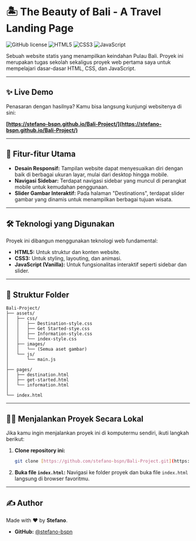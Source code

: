 # 🏝️ The Beauty of Bali - A Travel Landing Page

![GitHub license](https://img.shields.io/badge/license-MIT-blue.svg) ![HTML5](https://img.shields.io/badge/HTML5-E34F26?style=for-the-badge&logo=html5&logoColor=white) ![CSS3](https://img.shields.io/badge/CSS3-1572B6?style=for-the-badge&logo=css3&logoColor=white) ![JavaScript](https://img.shields.io/badge/JavaScript-F7DF1E?style=for-the-badge&logo=javascript&logoColor=black)

Sebuah website statis yang menampilkan keindahan Pulau Bali. Proyek ini merupakan tugas sekolah sekaligus proyek web pertama saya untuk mempelajari dasar-dasar HTML, CSS, dan JavaScript.

---

## ✨ Live Demo

Penasaran dengan hasilnya? Kamu bisa langsung kunjungi websitenya di sini:

**[https://stefano-bspn.github.io/Bali-Project/](https://stefano-bspn.github.io/Bali-Project/)**

---

## 🚀 Fitur-fitur Utama

- **Desain Responsif:** Tampilan website dapat menyesuaikan diri dengan baik di berbagai ukuran layar, mulai dari desktop hingga mobile.
- **Navigasi Sidebar:** Terdapat navigasi sidebar yang muncul di perangkat mobile untuk kemudahan penggunaan.
- **Slider Gambar Interaktif:** Pada halaman "Destinations", terdapat slider gambar yang dinamis untuk menampilkan berbagai tujuan wisata.

---

## 🛠️ Teknologi yang Digunakan

Proyek ini dibangun menggunakan teknologi web fundamental:

- **HTML5:** Untuk struktur dan konten website.
- **CSS3:** Untuk styling, layouting, dan animasi.
- **JavaScript (Vanilla):** Untuk fungsionalitas interaktif seperti sidebar dan slider.

---

## 📂 Struktur Folder

```
Bali-Project/
├── assets/
│   ├── css/
│   │   ├── Destination-style.css
│   │   ├── Get Started-stye.css
│   │   ├── Information-style.css
│   │   └── index-style.css
│   ├── images/
│   │   └── (Semua aset gambar)
│   └── js/
│       └── main.js
│
├── pages/
│   ├── destination.html
│   ├── get-started.html
│   └── information.html
│
└── index.html
```

---

## 🏃‍♂️ Menjalankan Proyek Secara Lokal

Jika kamu ingin menjalankan proyek ini di komputermu sendiri, ikuti langkah berikut:

1.  **Clone repository ini:**
    ```bash
    git clone [https://github.com/stefano-bspn/Bali-Project.git](https://github.com/stefano-bspn/Bali-Project.git)
    ```
2.  **Buka file `index.html`:**
    Navigasi ke folder proyek dan buka file `index.html` langsung di browser favoritmu.

---

## ✍️ Author

Made with ❤️ by **Stefano**.

- **GitHub:** [@stefano-bspn](https://github.com/stefano-bspn)

